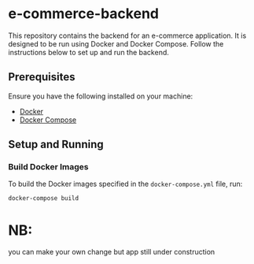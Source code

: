 # e-commerce-backend

This repository contains the backend for an e-commerce application. It is designed to be run using Docker and Docker Compose. Follow the instructions below to set up and run the backend.

## Prerequisites


Ensure you have the following installed on your machine:
- [Docker](https://docs.docker.com/get-docker/)
- [Docker Compose](https://docs.docker.com/compose/install/)

## Setup and Running

### Build Docker Images

To build the Docker images specified in the `docker-compose.yml` file, run:

```bash
docker-compose build
```
# NB:
 you can make your own change but app still under construction
